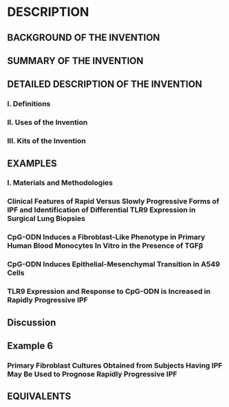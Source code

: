# DESCRIPTION

## BACKGROUND OF THE INVENTION

## SUMMARY OF THE INVENTION

## DETAILED DESCRIPTION OF THE INVENTION

### I. Definitions

### II. Uses of the Invention

### III. Kits of the Invention

## EXAMPLES

### I. Materials and Methodologies

### Clinical Features of Rapid Versus Slowly Progressive Forms of IPF and Identification of Differential TLR9 Expression in Surgical Lung Biopsies

### CpG-ODN Induces a Fibroblast-Like Phenotype in Primary Human Blood Monocytes In Vitro in the Presence of TGFβ

### CpG-ODN Induces Epithelial-Mesenchymal Transition in A549 Cells

### TLR9 Expression and Response to CpG-ODN is Increased in Rapidly Progressive IPF

## Discussion

## Example 6

### Primary Fibroblast Cultures Obtained from Subjects Having IPF May Be Used to Prognose Rapidly Progressive IPF

## EQUIVALENTS

